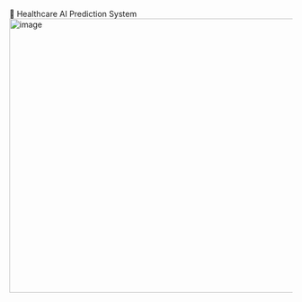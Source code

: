 🏥 Healthcare AI Prediction System
<img width="856" height="488" alt="image" src="https://github.com/user-attachments/assets/48f61201-392f-497c-8b91-d1d0acd6096e" />


